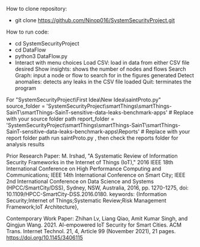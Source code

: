 How to clone repository: 
- git clone https://github.com/Ninop016/SystemSecurityProject.git

How to run code: 
- cd SystemSecurityProject
- cd DataFlow
- python3 DataFlow.py
- Interact with menu choices
Load CSV: load in data from either CSV file desired
Show insights: shows the number of nodes and flows 
Search Graph: input a node or flow to search for in the figures generated 
Detect anomalies: detects any leaks in the CSV file loaded
Quit: terminates the program

For "SystemSecurityProject\First Idea\New Idea\saintProto.py"
source_folder = 'SystemSecurityProject\smartThings\smartThings-SainT\smartThings-SainT-sensitive-data-leaks-benchmark-apps'  # Replace with your source folder path
report_folder = 'SystemSecurityProject\smartThings\smartThings-SainT\smartThings-SainT-sensitive-data-leaks-benchmark-apps\Reports'  # Replace with your report folder path
run saintProto.py , then check the reports folder for analysis results

Prior Research Paper: M. Irshad, "A Systematic Review of Information Security Frameworks in the Internet of Things (IoT)," 2016 IEEE 18th International Conference on High Performance Computing and Communications; IEEE 14th International Conference on Smart City; IEEE 2nd International Conference on Data Science and Systems (HPCC/SmartCity/DSS), Sydney, NSW, Australia, 2016, pp. 1270-1275, doi: 10.1109/HPCC-SmartCity-DSS.2016.0180. keywords: {Information Security;Internet of Things;Systematic Review;Risk Management Framework;IoT Architecture},

Contemporary Work Paper: Zhihan Lv, Liang Qiao, Amit Kumar Singh, and Qingjun Wang. 2021. AI-empowered IoT Security for Smart Cities. ACM Trans. Internet Technol. 21, 4, Article 99 (November 2021), 21 pages. https://doi.org/10.1145/3406115
